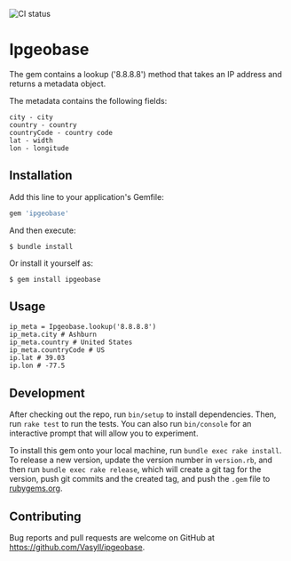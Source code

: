 ![CI status](https://github.com/Vasyll/ipgeobase/actions/workflows/ruby.yml/badge.svg)

# Ipgeobase

The gem contains a lookup ('8.8.8.8') method that takes an IP address and returns a metadata object.

The metadata contains the following fields:

    city - city  
    country - country  
    countryCode - country code  
    lat - width  
    lon - longitude

## Installation

Add this line to your application's Gemfile:

```ruby
gem 'ipgeobase'
```

And then execute:

    $ bundle install

Or install it yourself as:

    $ gem install ipgeobase

## Usage

    ip_meta = Ipgeobase.lookup('8.8.8.8')  
    ip_meta.city # Ashburn  
    ip_meta.country # United States  
    ip_meta.countryCode # US  
    ip.lat # 39.03  
    ip.lon # -77.5

## Development

After checking out the repo, run `bin/setup` to install dependencies. Then, run `rake test` to run the tests. You can also run `bin/console` for an interactive prompt that will allow you to experiment.

To install this gem onto your local machine, run `bundle exec rake install`. To release a new version, update the version number in `version.rb`, and then run `bundle exec rake release`, which will create a git tag for the version, push git commits and the created tag, and push the `.gem` file to [rubygems.org](https://rubygems.org).

## Contributing

Bug reports and pull requests are welcome on GitHub at https://github.com/Vasyll/ipgeobase.